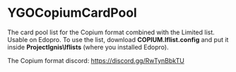 # YGOCopiumCardPool
The card pool list for the Copium format combined with the Limited list. Usable on Edopro.
To use the list, download **COPIUM.lflist.config** and put it inside **ProjectIgnis\lflists** (where you installed Edopro).

The Copium format discord: https://discord.gg/RwTynBbkTU
